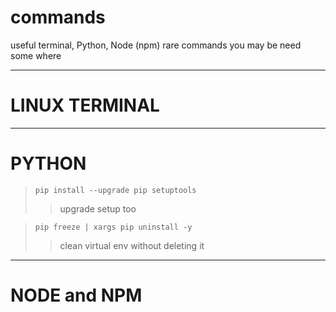 # commands
useful terminal, Python, Node (npm) rare commands you may be need some where

---
# LINUX TERMINAL
---
# PYTHON

> ```terminal
> pip install --upgrade pip setuptools
> ```  
>> upgrade setup too

> ```terminal
> pip freeze | xargs pip uninstall -y
> ```
>> clean virtual env without deleting it

---
# NODE and NPM
